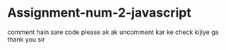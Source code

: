 # Assignment-num-2-javascript
comment hain sare code please ak ak uncomment kar ke check kijiye ga thank you sir
